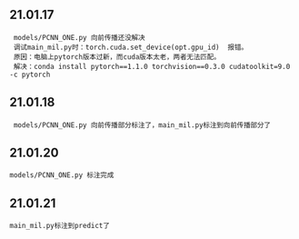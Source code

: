 21.01.17  
--
	 models/PCNN_ONE.py 向前传播还没解决  
	 调试main_mil.py时：torch.cuda.set_device(opt.gpu_id)  报错。  
	 原因：电脑上pytorch版本过新，而cuda版本太老，两者无法匹配。  
	 解决：conda install pytorch==1.1.0 torchvision==0.3.0 cudatoolkit=9.0 -c pytorch  
21.01.18  
--
	 models/PCNN_ONE.py 向前传播部分标注了，main_mil.py标注到向前传播部分了  
21.01.20
--
	models/PCNN_ONE.py 标注完成  
21.01.21
--
	main_mil.py标注到predict了  
	
